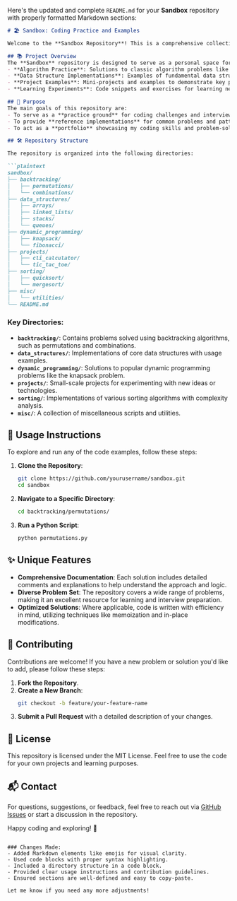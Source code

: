 Here's the updated and complete `README.md` for your **Sandbox** repository with properly formatted Markdown sections:

```markdown
# 🏖️ Sandbox: Coding Practice and Examples

Welcome to the **Sandbox Repository**! This is a comprehensive collection of my coding exercises, algorithm implementations, and small project examples. The purpose of this repository is to provide a playground for experimenting, refining problem-solving skills, and documenting my coding journey.

## 📚 Project Overview
The **Sandbox** repository is designed to serve as a personal space for:
- **Algorithm Practice**: Solutions to classic algorithm problems like sorting, searching, backtracking, and dynamic programming.
- **Data Structure Implementations**: Examples of fundamental data structures such as arrays, linked lists, stacks, queues, trees, and graphs.
- **Project Examples**: Mini-projects and examples to demonstrate key programming concepts or explore new technologies.
- **Learning Experiments**: Code snippets and exercises for learning new programming languages, frameworks, or libraries.

## 🚀 Purpose
The main goals of this repository are:
- To serve as a **practice ground** for coding challenges and interview preparation.
- To provide **reference implementations** for common problems and patterns.
- To act as a **portfolio** showcasing my coding skills and problem-solving capabilities.

## 🛠️ Repository Structure

The repository is organized into the following directories:

```plaintext
sandbox/
├── backtracking/
│   ├── permutations/
│   └── combinations/
├── data_structures/
│   ├── arrays/
│   ├── linked_lists/
│   ├── stacks/
│   └── queues/
├── dynamic_programming/
│   ├── knapsack/
│   └── fibonacci/
├── projects/
│   ├── cli_calculator/
│   └── tic_tac_toe/
├── sorting/
│   ├── quicksort/
│   └── mergesort/
├── misc/
│   └── utilities/
└── README.md
```

### Key Directories:
- **`backtracking/`**: Contains problems solved using backtracking algorithms, such as permutations and combinations.
- **`data_structures/`**: Implementations of core data structures with usage examples.
- **`dynamic_programming/`**: Solutions to popular dynamic programming problems like the knapsack problem.
- **`projects/`**: Small-scale projects for experimenting with new ideas or technologies.
- **`sorting/`**: Implementations of various sorting algorithms with complexity analysis.
- **`misc/`**: A collection of miscellaneous scripts and utilities.

## 📖 Usage Instructions

To explore and run any of the code examples, follow these steps:

1. **Clone the Repository**:
   ```bash
   git clone https://github.com/yourusername/sandbox.git
   cd sandbox
   ```

2. **Navigate to a Specific Directory**:
   ```bash
   cd backtracking/permutations/
   ```

3. **Run a Python Script**:
   ```bash
   python permutations.py
   ```

## ✨ Unique Features
- **Comprehensive Documentation**: Each solution includes detailed comments and explanations to help understand the approach and logic.
- **Diverse Problem Set**: The repository covers a wide range of problems, making it an excellent resource for learning and interview preparation.
- **Optimized Solutions**: Where applicable, code is written with efficiency in mind, utilizing techniques like memoization and in-place modifications.

## 🤝 Contributing

Contributions are welcome! If you have a new problem or solution you'd like to add, please follow these steps:

1. **Fork the Repository**.
2. **Create a New Branch**:
   ```bash
   git checkout -b feature/your-feature-name
   ```
3. **Submit a Pull Request** with a detailed description of your changes.

## 📜 License

This repository is licensed under the MIT License. Feel free to use the code for your own projects and learning purposes.

## 📬 Contact

For questions, suggestions, or feedback, feel free to reach out via [GitHub Issues](https://github.com/yourusername/sandbox/issues) or start a discussion in the repository.

Happy coding and exploring! 🚀
```

### Changes Made:
- Added Markdown elements like emojis for visual clarity.
- Used code blocks with proper syntax highlighting.
- Included a directory structure in a code block.
- Provided clear usage instructions and contribution guidelines.
- Ensured sections are well-defined and easy to copy-paste.

Let me know if you need any more adjustments!
